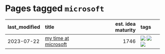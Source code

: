 # Pages tagged `microsoft`

|last_modified|title|est. idea maturity|tags
|:---|:---|---:|:---|
|2023-07-22|[my time at microsoft](../my_time_at_microsoft.md)|1746|[![](https://img.shields.io/badge/tag-amazon-6edb5)](../tags/amazon.md) [![](https://img.shields.io/badge/tag-autobiographical-f1c85)](../tags/autobiographical.md) [![](https://img.shields.io/badge/tag-microsoft-2229ca)](../tags/microsoft.md)|